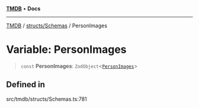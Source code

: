 [**TMDB**](../../../README.md) • **Docs**

***

[TMDB](../../../README.md) / [structs/Schemas](../README.md) / PersonImages

# Variable: PersonImages

> `const` **PersonImages**: `ZodObject`\<[`PersonImages`](../type-aliases/PersonImages.md)\>

## Defined in

src/tmdb/structs/Schemas.ts:781
